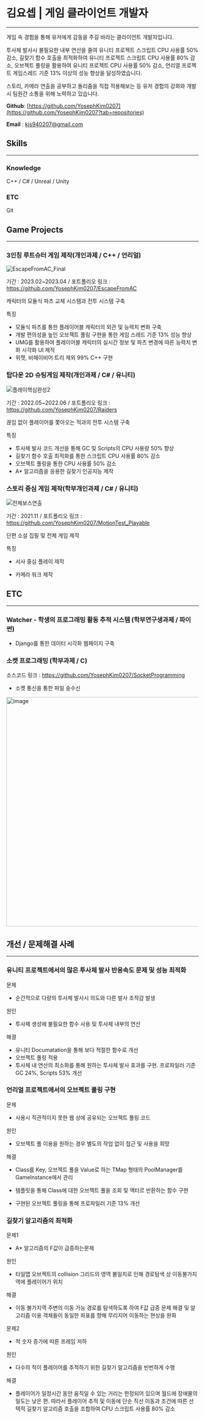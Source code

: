 # 김요셉 | 게임 클라이언트 개발자

---

게임 속 경험을 통해 유저에게 감동을 주길 바라는 클라이언트 개발자입니다.

투사체 발사시 불필요한 내부 연산을 줄여 유니티 프로젝트 스크립트 CPU 사용률 50% 감소, 길찾기 함수 호출을 최적화하여 유니티 프로젝트 스크립트 CPU 사용률 80% 감소, 오브젝트 풀링을 활용하여 유니티 프로젝트 CPU 사용률 50% 감소, 언리얼 프로젝트 게임스레드 기준 13% 이상의 성능 향상을 달성하였습니다.

스토리, 카메라 연출을 공부하고 돌리줌을 직접 적용해보는 등 유저 경험의 강화와 개발시 팀원간 소통을 위해 노력하고 있습니다.

**Github**: [https://github.com/YosephKim0207](https://github.com/YosephKim0207?tab=repositories)

**Email** : kjs940207@gmail.com

## Skills

---

### **Knowledge**

C++ / C# / Unreal / Unity

### **ETC**

Git 

## Game Projects

---

### 3인칭 루트슈터 게임 제작(개인과제 / C++ /  언리얼)

![EscapeFromAC_Final](https://github.com/YosephKim0207/Resume/assets/46564046/5185392a-2b47-4039-9736-62f4440b5dd6)

기간 : 2023.02~2023.04 / 포트폴리오 링크 : https://github.com/YosephKim0207/EscapeFromAC

캐릭터의 모듈식 파츠 교체 시스템과 전투 시스템 구축

특징

- 모듈식 파츠를 통한 플레이어블 캐릭터의 외관 및 능력치 변화 구축
- 개발 편의성을 높인 오브젝트 풀링 구현을 통한 게임 스레드 기준 13% 성능 향상
- UMG를 활용하여 플레이어블 캐릭터의 실시간 정보 및 파츠 변경에 따른 능력치 변화 시각화 UI 제작
- 위젯, 비헤이비어 트리 제외 99% C++ 구현

### 탑다운 2D 슈팅게임 제작(개인과제 / C# / 유니티)

![플레이핵심완성2](https://user-images.githubusercontent.com/46564046/233091869-20c84a42-7a4b-41d9-8f8c-90f21aaeae48.gif)

기간 : 2022.05~2022.06 / 포트폴리오 링크 : https://github.com/YosephKim0207/Raiders

끊임 없이 플레이어를 쫓아오는 적과의 전투 시스템 구축

특징

- 투사체 발사 코드 개선을 통해 GC 및 Scripts의 CPU 사용량 50% 향상
- 길찾기 함수 호출 최적화를 통한 스크립트 CPU 사용률 80% 감소
- 오브젝트 풀링을 통한 CPU 사용률 50% 감소
- A* 알고리즘을 응용한 길찾기 인공지능 제작

### 스토리 중심 게임 제작(학부개인과제 / C# / 유니티)

![전체보스연출](https://user-images.githubusercontent.com/46564046/235314111-4ea7c630-a4f5-4a8a-b34b-5859ca31969c.gif)

기간 : 2021.11 / 포트폴리오 링크 : https://github.com/YosephKim0207/MotionTest_Playable

단편 소설 집필 및 전체 게임 제작

특징

- 서사 중심 플레이 제작

- 카메라 워크 제작

## ETC

---

### Watcher - 학생의 프로그래밍 활동 추적 시스템 (학부연구생과제 / 파이썬)

- Django를 통한 데이터 시각화 웹페이지 구축

### 소켓 프로그래밍 (학부과제 / C)

소스코드 링크 : https://github.com/YosephKim0207/SocketProgramming

- 소켓 통신을 통한 파일 송수신

 <img width="600" alt="image" src="https://user-images.githubusercontent.com/46564046/235702302-f454d4f1-eb2c-49e0-84fa-75a2303e197a.png">


## 개선 / 문제해결 사례

---


### 유니티 프로젝트에서의 많은 투사체 발사 반응속도 문제 및 성능 최적화

문제
- 순간적으로 다량의 투사체 발사시 의도와 다른 발사 조작감 발생

원인
- 투사체 생성에 불필요한 함수 사용 및 투사체 내부의 연산

해결
- 유니티 Documatation을 통해 보다 적절한 함수로 개선
- 오브젝트 풀링 적용
- 투사체 내 연산의 최소화를 통해 원하는 투사체 발사 효과를 구현. 프로파일러 기준 GC 24%, Scripts 53% 개선




### 언리얼 프로젝트에서의 오브젝트 풀링 구현

문제
- 사용시 직관적이지 못한 웹 상에 공유되는 오브젝트 풀링 코드

원인
- 오브젝트 풀 이용을 원하는 경우 별도의 작업 없이 접근 및 사용을 희망

해결
- Class를 Key, 오브젝트 풀을 Value로 하는 TMap 형태의 PoolManager를 GameInstance에서 관리

- 템플릿을 통해 Class에 대한 오브젝트 풀을 조회 및 액터르 반환하는 함수 구현

- 구현된 오브젝트 풀링을 통해 프로파일러 기준  13% 개선



### 길찾기 알고리즘의 최적화

문제1

- A* 알고리즘의 F값이 급증하는문제

원인
- 타일맵 오브젝트의 collision 그리드의 영역 불일치로 인해 경로탐색 상 이동불가지역에 플레이어가 위치

해결
- 이동 불가지역 주변의 이동 가능 경로를 탐색하도록 하여 F값 급증 문제 해결 및 알고리즘 이용 객체들이 동일한 좌표를 향해 무리지어 이동하는 현상을 완화

문제2

- 적 숫자 증가에 따른 프레임 저하

원인
- 다수의 적이 플레이어를 추적하기 위한 길찾기 알고리즘을 빈번하게 수행

해결
- 플레이어가 일정시간 동안 움직일 수 있는 거리는 한정되어 있으며 월드에 장애물의 밀도는 낮은 편. 따라서 플레이어 추적 및 이동에 단순 직선 이동과 조건에 따른 선택적 길찾기 알고리즘 호출을 조합하여 CPU 스크립트 사용률 80% 감소
